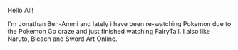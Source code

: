 Hello All!

I'm Jonathan Ben-Ammi and lately i have been re-watching Pokemon due to the Pokemon Go craze and just finished watching FairyTail. I also like Naruto, Bleach and Sword Art Online.